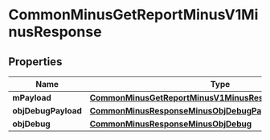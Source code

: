 
# CommonMinusGetReportMinusV1MinusResponse

## Properties
Name | Type | Description | Notes
------------ | ------------- | ------------- | -------------
**mPayload** | [**CommonMinusGetReportMinusV1MinusResponseMinusMPayload**](CommonMinusGetReportMinusV1MinusResponseMinusMPayload.md) |  | 
**objDebugPayload** | [**CommonMinusResponseMinusObjDebugPayload**](CommonMinusResponseMinusObjDebugPayload.md) |  |  [optional]
**objDebug** | [**CommonMinusResponseMinusObjDebug**](CommonMinusResponseMinusObjDebug.md) |  |  [optional]



